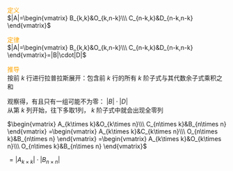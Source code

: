 <font color=orange>定义</font>  
 $|A|=\begin{vmatrix}  
B_{k,k}&O_{k,n-k}\\\   
C_{n-k,k}&D_{n-k,n-k}  
\end{vmatrix}$   
  
<font color=orange>定律</font>  
 $|A|=\begin{vmatrix}  
B_{k,k}&O_{k,n-k}\\\   
C_{n-k,k}&D_{n-k,n-k}  
\end{vmatrix}=|B|\cdot|D|$   
  
<font color=orange>推导</font>  
按前 $k$ 行进行拉普拉斯展开：包含前 $k$ 行的所有 $k$ 阶子式与其代数余子式乘积之和  
  
观察得，有且只有一组可能不为零： $|B|\cdot|D|$   
从第 $k$ 列开始，往下多取1列， $k$ 阶子式中就会出现全零列  
  
  
 $\begin{vmatrix}  
A_{k\times k}&O_{k\times n}\\\   
C_{n\times k}&B_{n\times n}  
\end{vmatrix}  
=\begin{vmatrix}  
A_{k\times k}&C_{k\times n}\\\   
O_{n\times k}&B_{n\times n}  
\end{vmatrix}  
=\begin{vmatrix}  
A_{k\times k}&O_{k\times n}\\\   
O_{n\times k}&B_{n\times n}  
\end{vmatrix}$   
  
 $=|A_{k\times k}|\cdot|B_{n\times n}|$   

